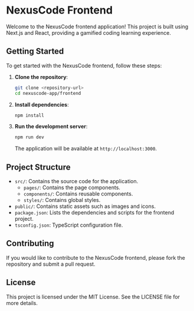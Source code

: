 # NexusCode Frontend

Welcome to the NexusCode frontend application! This project is built using Next.js and React, providing a gamified coding learning experience.

## Getting Started

To get started with the NexusCode frontend, follow these steps:

1. **Clone the repository**:
   ```bash
   git clone <repository-url>
   cd nexuscode-app/frontend
   ```

2. **Install dependencies**:
   ```bash
   npm install
   ```

3. **Run the development server**:
   ```bash
   npm run dev
   ```

   The application will be available at `http://localhost:3000`.

## Project Structure

- `src/`: Contains the source code for the application.
  - `pages/`: Contains the page components.
  - `components/`: Contains reusable components.
  - `styles/`: Contains global styles.
- `public/`: Contains static assets such as images and icons.
- `package.json`: Lists the dependencies and scripts for the frontend project.
- `tsconfig.json`: TypeScript configuration file.

## Contributing

If you would like to contribute to the NexusCode frontend, please fork the repository and submit a pull request. 

## License

This project is licensed under the MIT License. See the LICENSE file for more details.